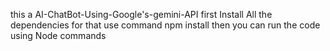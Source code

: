 this a AI-ChatBot-Using-Google's-gemini-API
first Install All the dependencies for that use command npm install
then you can run the code using Node commands
